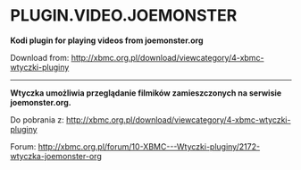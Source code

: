 PLUGIN.VIDEO.JOEMONSTER
======================

**Kodi plugin for playing videos from joemonster.org**

Download from: http://xbmc.org.pl/download/viewcategory/4-xbmc-wtyczki-pluginy

---------

**Wtyczka umożliwia przeglądanie filmików zamieszczonych na serwisie joemonster.org.**

Do pobrania z: http://xbmc.org.pl/download/viewcategory/4-xbmc-wtyczki-pluginy

Forum: http://xbmc.org.pl/forum/10-XBMC---Wtyczki-pluginy/2172-wtyczka-joemonster-org
